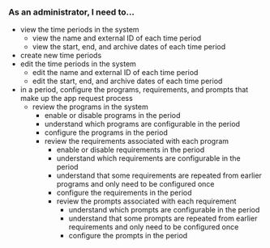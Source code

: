 ### As an administrator, I need to...
* view the time periods in the system
  * view the name and external ID of each time period
  * view the start, end, and archive dates of each time period
* create new time periods
* edit the time periods in the system
  * edit the name and external ID of each time period
  * edit the start, end, and archive dates of each time period
* in a period, configure the programs, requirements, and prompts that make up the app request process
  * review the programs in the system
    * enable or disable programs in the period
    * understand which programs are configurable in the period
    * configure the programs in the period
    * review the requirements associated with each program
      * enable or disable requirements in the period
      * understand which requirements are configurable in the period
      * understand that some requirements are repeated from earlier programs and only need to be configured once
      * configure the requirements in the period
      * review the prompts associated with each requirement
        * understand which prompts are configurable in the period
        * understand that some prompts are repeated from earlier requirements and only need to be configured once
        * configure the prompts in the period
